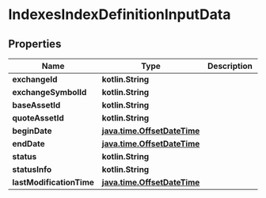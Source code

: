 
# IndexesIndexDefinitionInputData

## Properties
| Name | Type | Description | Notes |
| ------------ | ------------- | ------------- | ------------- |
| **exchangeId** | **kotlin.String** |  |  [optional] |
| **exchangeSymbolId** | **kotlin.String** |  |  [optional] |
| **baseAssetId** | **kotlin.String** |  |  [optional] |
| **quoteAssetId** | **kotlin.String** |  |  [optional] |
| **beginDate** | [**java.time.OffsetDateTime**](java.time.OffsetDateTime.md) |  |  [optional] |
| **endDate** | [**java.time.OffsetDateTime**](java.time.OffsetDateTime.md) |  |  [optional] |
| **status** | **kotlin.String** |  |  [optional] |
| **statusInfo** | **kotlin.String** |  |  [optional] |
| **lastModificationTime** | [**java.time.OffsetDateTime**](java.time.OffsetDateTime.md) |  |  [optional] |



